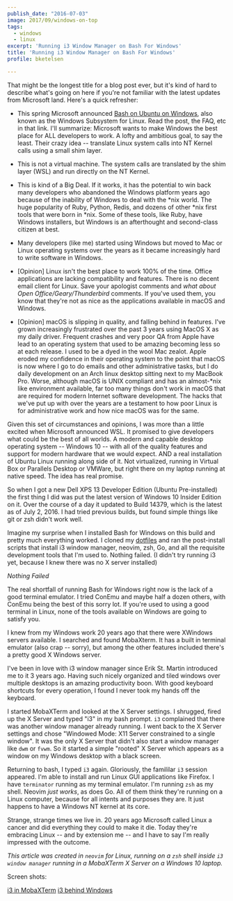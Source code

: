 ```yaml
---
publish_date: "2016-07-03"
image: 2017/09/windows-on-top
tags:
  - windows
  - linux
excerpt: 'Running i3 Window Manager on Bash For Windows'
title: 'Running i3 Window Manager on Bash For Windows'
profile: bketelsen

---
```


That might be the longest title for a blog post ever, but it's kind of hard to describe what's going on here if you're not familiar with the latest updates from Microsoft land. Here's a quick refresher:

- This spring Microsoft announced [Bash on Ubuntu on Windows](https://msdn.microsoft.com/en-us/commandline/wsl/about), also known as the Windows Subsystem for Linux. Read the post, the FAQ, etc in that link. I'll summarize: Microsoft wants to make Windows the best place for ALL developers to work. A lofty and ambitious goal, to say the least. Their crazy idea -- translate Linux system calls into NT Kernel calls using a small shim layer.

- This is not a virtual machine. The system calls are translated by the shim layer (WSL) and run directly on the NT Kernel.

- This is kind of a Big Deal. If it works, it has the potential to win back many developers who abandoned the Windows platform years ago because of the inability of Windows to deal with the *nix world. The huge popularity of Ruby, Python, Redis, and dozens of other *nix first tools that were born in \*nix. Some of these tools, like Ruby, have Windows installers, but Windows is an afterthought and second-class citizen at best.

- Many developers (like me) started using Windows but moved to Mac or Linux operating systems over the years as it became increasingly hard to write software in Windows.

- [Opinion] Linux isn't the best place to work 100% of the time. Office applications are lacking compatibility and features. There is no decent email client for Linux. Save your apologist comments and _what about Open Office/Geary/Thunderbird_ comments. If you've used them, you know that they're not as nice as the applications available in macOS and Windows.

- [Opinion] macOS is slipping in quality, and falling behind in features. I've grown increasingly frustrated over the past 3 years using MacOS X as my daily driver. Frequent crashes and very poor QA from Apple have lead to an operating system that used to be amazing becoming less so at each release. I used to be a dyed in the wool Mac zealot. Apple eroded my confidence in their operating system to the point that macOS is now where I go to do emails and other administrative tasks, but I do daily development on an Arch linux desktop sitting next to my MacBook Pro. Worse, although macOS is UNIX compliant and has an almost-\*nix like environment available, far too many things don't work in macOS that are required for modern Internet software development. The hacks that we've put up with over the years are a testament to how poor Linux is for administrative work and how nice macOS was for the same.

Given this set of circumstances and opinions, I was more than a little excited when Microsoft announced WSL. It promised to give developers what could be the best of all worlds. A modern and capable desktop operating system -- Windows 10 -- with all of the quality features and support for modern hardware that we would expect. AND a real installation of Ubuntu Linux running along side of it. Not virtualized, running in Virtual Box or Parallels Desktop or VMWare, but right there on my laptop running at native speed. The idea has real promise.

So when I got a new Dell XPS 13 Developer Edition (Ubuntu Pre-installed) the first thing I did was put the latest version of Windows 10 Insider Edition on it. Over the course of a day it updated to Build 14379, which is the latest as of July 2, 2016. I had tried previous builds, but found simple things like git or zsh didn't work well.

Imagine my surprise when I installed Bash for Windows on this build and pretty much everything worked. I cloned my [dotfiles](https://github.com/bketelsen/dotfiles) and ran the post-install scripts that install i3 window manager, neovim, zsh, Go, and all the requisite development tools that I'm used to. Nothing failed. (I didn't try running i3 yet, because I knew there was no X server installed)

_Nothing Failed_

The real shortfall of running Bash for Windows right now is the lack of a good terminal emulator. I tried ConEmu and maybe half a dozen others, with ConEmu being the best of this sorry lot. If you're used to using a good terminal in Linux, none of the tools available on Windows are going to satisfy you.

I knew from my Windows work 20 years ago that there were XWindows servers available. I searched and found MobaXterm. It has a built in terminal emulator (also crap -- sorry), but among the other features included there's a pretty good X Windows server.

I've been in love with i3 window manager since Erik St. Martin introduced me to it 3 years ago. Having such nicely organized and tiled windows over multiple desktops is an amazing productivity boon. With good keyboard shortcuts for every operation, I found I never took my hands off the keyboard.

I started MobaXTerm and looked at the X Server settings. I shrugged, fired up the X Server and typed "i3" in my bash prompt. `i3` complained that there was another window manager already running. I went back to the X Server settings and chose "Windowed Mode: X11 Server constrained to a single window". It was the only X Server that didn't also start a window manager like `dwm` or `fvwm`. So it started a simple "rooted" X Server which appears as a window on my Windows desktop with a black screen.

Returning to bash, I typed `i3` again. Gloriously, the famililar `i3` session appeared. I'm able to install and run Linux GUI applications like Firefox. I have `terminator` running as my terminal emulator. I'm running `zsh` as my shell. Neovim _just works_, as does Go. All of them think they're running on a Linux computer, because for all intents and purposes they are. It just happens to have a Windows NT kernel at its core.

Strange, strange times we live in. 20 years ago Microsoft called Linux a cancer and did everything they could to make it die. Today they're embracing Linux -- and by extension me -- and I have to say I'm really impressed with the outcome.

_This article was created in `neovim` for Linux, running on a `zsh` shell inside `i3 window manager` running in a MobaXTerm X Server on a Windows 10 laptop._

Screen shots:

[i3 in MobaXTerm](//static/images/2017/09/i3.png)
[i3 behind Windows](/static/images/2017/09/windows-on-top.png)
